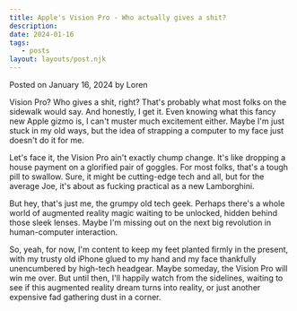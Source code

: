 ```yaml
---
title: Apple's Vision Pro - Who actually gives a shit?
description:
date: 2024-01-16
tags:
   - posts
layout: layouts/post.njk
---
```


Posted on January 16, 2024 by Loren

Vision Pro? Who gives a shit, right? That's probably what most folks on the sidewalk would say. And honestly, I get it. Even knowing what this fancy new Apple gizmo is, I can't muster much excitement either. Maybe I'm just stuck in my old ways, but the idea of strapping a computer to my face just doesn't do it for me.

Let's face it, the Vision Pro ain't exactly chump change. It's like dropping a house payment on a glorified pair of goggles. For most folks, that's a tough pill to swallow. Sure, it might be cutting-edge tech and all, but for the average Joe, it's about as fucking practical as a new Lamborghini.

But hey, that's just me, the grumpy old tech geek. Perhaps there's a whole world of augmented reality magic waiting to be unlocked, hidden behind those sleek lenses. Maybe I'm missing out on the next big revolution in human-computer interaction.

So, yeah, for now, I'm content to keep my feet planted firmly in the present, with my trusty old iPhone glued to my hand and my face thankfully unencumbered by high-tech headgear. Maybe someday, the Vision Pro will win me over. But until then, I'll happily watch from the sidelines, waiting to see if this augmented reality dream turns into reality, or just another expensive fad gathering dust in a corner.
